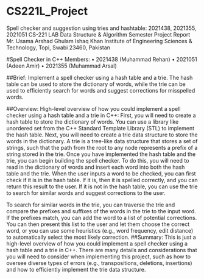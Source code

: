 # CS221L_Project
Spell checker and suggestion using tries and hashtable:  2021438, 2021355, 2021051
CS-221 LAB Data Structure & Algorithm
Semester Project Report
Mr. Usama Arshad
Ghulam Ishaq Khan Institute of Engineering Sciences & Technology, Topi, Swabi 23460, Pakistan


#Spell Checker in C++
Members:
•	2021438 (Muhammad Rehan)
•	2021051 (Adeen Amir)
•	2021355 (Muhammad Arsal)

##Brief:
Implement a spell checker using a hash table and a trie. The hash table can be used to store the dictionary of words, while the trie can be used to efficiently search for words and suggest corrections for misspelled words.

##Overview:
High-level overview of how you could implement a spell checker using a hash table and a trie in C++:
First, you will need to create a hash table to store the dictionary of words. You can use a library like unordered set from the C++ Standard Template Library (STL) to implement the hash table.
Next, you will need to create a trie data structure to store the words in the dictionary. A trie is a tree-like data structure that stores a set of strings, such that the path from the root to any node represents a prefix of a string stored in the trie.
Once you have implemented the hash table and the trie, you can begin building the spell checker. To do this, you will need to read in the dictionary of words and insert each word into both the hash table and the trie.
When the user inputs a word to be checked, you can first check if it is in the hash table. If it is, then it is spelled correctly, and you can return this result to the user. If it is not in the hash table, you can use the trie to search for similar words and suggest corrections to the user.

To search for similar words in the trie, you can traverse the trie and compare the prefixes and suffixes of the words in the trie to the input word. If the prefixes match, you can add the word to a list of potential corrections. You can then present this list to the user and let them choose the correct word, 
or you can use some heuristics (e.g., word frequency, edit distance) to automatically select the most likely correction.
##Summary:
This is just a high-level overview of how you could implement a spell checker using a hash table and a trie in C++. There are many details and considerations that you will need to consider when implementing this project, such as how to oversee diverse types of errors (e.g., transpositions, deletions, insertions) and how to efficiently implement the trie data structure.
